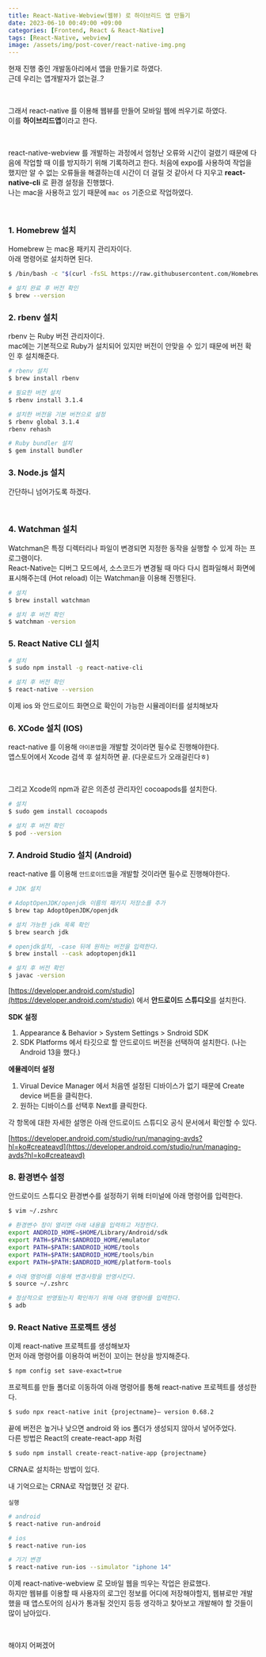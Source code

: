 ```yaml
---
title: React-Native-Webview(웹뷰) 로 하이브리드 앱 만들기
date: 2023-06-10 00:49:00 +09:00
categories: [Frontend, React & React-Native]
tags: [React-Native, webview]
image: /assets/img/post-cover/react-native-img.png
---
```


현재 진행 중인 개발동아리에서 앱을 만들기로 하였다.  
근데 우리는 앱개발자가 없는걸..?  
  
<br/>

그래서 react-native 를 이용해 웹뷰를 만들어 모바일 웹에 씌우기로 하였다.  
이를 **하이브리드앱**이라고 한다.  

<br/>

react-native-webview 를 개발하는 과정에서 엄청난 오류와 시간이 걸렸기 때문에 다음에 작업할 때 이를 방지하기 위해 기록하려고 한다. 처음에 expo를 사용하여 작업을 했지만 알 수 없는 오류들을 해결하는데 시간이 더 걸릴 것 같아서 다 지우고 **react-native-cli** 로 환경 설정을 진행했다.  
나는 mac을 사용하고 있기 때문에 `mac os` 기준으로 작업하였다.  

<br/>

### 1. Homebrew 설치

Homebrew 는 mac용 패키지 관리자이다.  
아래 명령어로 설치하면 된다.

```bash
$ /bin/bash -c "$(curl -fsSL https://raw.githubusercontent.com/Homebrew/install/HEAD/install.sh)"

# 설치 완료 후 버전 확인
$ brew --version
```

### 2. rbenv 설치

rbenv 는 Ruby 버전 관리자이다.  
mac에는 기본적으로 Ruby가 설치되어 있지만 버전이 안맞을 수 있기 때문에 버전 확인 후 설치해준다.

```bash
# rbenv 설치
$ brew install rbenv

# 필요한 버전 설치
$ rbenv install 3.1.4

# 설치한 버전을 기본 버전으로 설정
$ rbenv global 3.1.4
rbenv rehash

# Ruby bundler 설치
$ gem install bundler
```

### 3. Node.js 설치

간단하니 넘어가도록 하겠다.  

<br/>

### 4. Watchman 설치

Watchman은 특정 디렉터리나 파일이 변경되면 지정한 동작을 실행할 수 있게 하는 프로그램이다.  
React-Native는 디버그 모드에서, 소스코드가 변경될 때 마다 다시 컴파일해서 화면에 표시해주는데 (Hot reload) 이는 Watchman을 이용해 진행된다.

```bash
# 설치
$ brew install watchman

# 설치 후 버전 확인
$ watchman -version
```

### 5. React Native CLI 설치

```bash
# 설치
$ sudo npm install -g react-native-cli

# 설치 후 버전 확인
$ react-native --version
```

이제 ios 와 안드로이드 화면으로 확인이 가능한 시뮬레이터를 설치해보자

### 6. XCode 설치 (IOS)

react-native 를 이용해 `아이폰앱`을 개발할 것이라면 필수로 진행해야한다.  
앱스토어에서 Xcode 검색 후 설치하면 끝. (다운로드가 오래걸린다ㅎ)  

<br/>

그리고 Xcode의 npm과 같은 의존성 관리자인 cocoapods를 설치한다.

```bash
# 설치
$ sudo gem install cocoapods

# 설치 후 버전 확인
$ pod --version
```

### 7. Android Studio 설치 (Android)

react-native 를 이용해 `안드로이드앱`을 개발할 것이라면 필수로 진행해야한다.

```bash
# JDK 설치

# AdoptOpenJDK/openjdk 이름의 패키지 저장소를 추가
$ brew tap AdoptOpenJDK/openjdk

# 설치 가능한 jdk 목록 확인
$ brew search jdk

# openjdk설치, -case 뒤에 원하는 버전을 입력한다.
$ brew install --cask adoptopenjdk11

# 설치 후 버전 확인
$ javac -version
```

[https://developer.android.com/studio](https://developer.android.com/studio) 에서 **안드로이드 스튜디오**를 설치한다.

**SDK 설정**

1.  Appearance & Behavior > System Settings > Sndroid SDK
2.  SDK Platforms 에서 타깃으로 할 안드로이드 버전을 선택하여 설치한다. (나는 Android 13을 했다.)

**에뮬레이터 설정**

1.  Virual Device Manager 에서 처음엔 설정된 디바이스가 없기 때문에 Create device 버튼을 클릭한다.
2.  원하는 디바이스를 선택후 Next를 클릭한다.

각 항목에 대한 자세한 설명은 아래 안드로이드 스튜디오 공식 문서에서 확인할 수 있다.

[https://developer.android.com/studio/run/managing-avds?hl=ko#createavd](https://developer.android.com/studio/run/managing-avds?hl=ko#createavd)

### 8. 환경변수 설정

안드로이드 스튜디오 환경변수를 설정하기 위해 터미널에 아래 명령어를 입력한다.

```bash
$ vim ~/.zshrc

# 환경변수 창이 열리면 아래 내용을 입력하고 저장한다.
export ANDROID_HOME=$HOME/Library/Android/sdk
export PATH=$PATH:$ANDROID_HOME/emulator
export PATH=$PATH:$ANDROID_HOME/tools
export PATH=$PATH:$ANDROID_HOME/tools/bin
export PATH=$PATH:$ANDROID_HOME/platform-tools

# 아래 명령어를 이용해 변경사항을 반영시킨다.
$ source ~/.zshrc

# 정상적으로 반영됬는지 확인하기 위해 아래 명령어를 입력한다.
$ adb
```

### 9. React Native 프로젝트 생성

이제 react-native 프로젝트를 생성해보자  
먼저 아래 명령어를 이용하여 버전이 꼬이는 현상을 방지해준다.

```bash
$ npm config set save-exact=true
```

프로젝트를 만들 폴더로 이동하여 아래 명령어를 통해 react-native 프로젝트를 생성한다.

```bash
$ sudo npx react-native init {projectname}— version 0.68.2
```

끝에 버전은 높거나 낮으면 android 와 ios 폴더가 생성되지 않아서 넣어주었다.  
다른 방법은 React의 create-react-app 처럼

```bash
$ sudo npm install create-react-native-app {projectname}
```

CRNA로 설치하는 방법이 있다.

내 기억으로는 CRNA로 작업했던 것 같다.

`실행`

```bash
# android
$ react-native run-android
```

```bash
# ios
$ react-native run-ios

# 기기 변경
$ react-native run-ios --simulator "iphone 14"
```

이제 react-native-webview 로 모바일 웹을 띄우는 작업은 완료했다.  
하지만 웹뷰를 이용할 때 사용자의 로그인 정보를 어디에 저장해야할지, 웹뷰로만 개발했을 때 앱스토어의 심사가 통과될 것인지 등등 생각하고 찾아보고 개발해야 할 것들이 많이 남아있다.  

<br/>

해야지 어쩌겠어